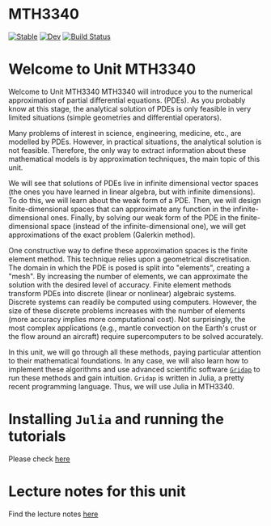 # MTH3340

[![Stable](https://img.shields.io/badge/docs-stable-blue.svg)](https://monashmath.github.io/MTH3340/stable/)
[![Dev](https://img.shields.io/badge/docs-dev-blue.svg)](https://monashmath.github.io/MTH3340/dev/)
[![Build Status](https://github.com/monashmath/MTH3340/actions/workflows/CI.yml/badge.svg?branch=main)](https://github.com/monashmath/MTH3340/actions/workflows/CI.yml?query=branch%3Amain)


# Welcome to Unit MTH3340

Welcome to Unit MTH3340
MTH3340 will introduce you to the numerical approximation of partial differential equations. (PDEs). As you probably know at this stage, the analytical solution of PDEs is only feasible in very limited situations (simple geometries and differential operators).

Many problems of interest in science, engineering, medicine, etc., are modelled by PDEs. However, in practical situations, the analytical solution is not feasible. Therefore, the only way to extract information about these mathematical models is by approximation techniques, the main topic of this unit.

We will see that solutions of PDEs live in infinite dimensional vector spaces (the ones you have learned in linear algebra, but with infinite dimensions). To do this, we will learn about the weak form of a PDE. Then, we will design finite-dimensional spaces that can approximate any function in the infinite-dimensional ones. Finally, by solving our weak form of the PDE in the finite-dimensional space (instead of the infinite-dimensional one), we will get approximations of the exact problem (Galerkin method).

One constructive way to define these approximation spaces is the finite element method. This technique relies upon a geometrical discretisation. The domain in which the PDE is posed is split into "elements", creating a "mesh". By increasing the number of elements, we can approximate the solution with the desired level of accuracy.
Finite element methods transform PDEs into discrete (linear or nonlinear) algebraic systems. Discrete systems can readily be computed using computers. However, the size of these discrete problems increases with the number of elements (more accuracy implies more computational cost). Not surprisingly, the most complex applications (e.g., mantle convection on the Earth's crust or the flow around an aircraft) require supercomputers to be solved accurately.

In this unit, we will go through all these methods, paying particular attention to their mathematical foundations. In any case, we will also learn how to implement these algorithms and use advanced scientific software [`Gridap`](https://github.com/gridap/Gridap.jl) to run these methods and gain intuition. `Gridap` is written in Julia, a pretty recent programming language. Thus, we will use Julia in MTH3340.

# Installing `Julia` and running the tutorials

Please check [here](https://github.com/MonashMath/MTH3340/blob/main/TUTORIALS.md)

# Lecture notes for this unit

Find the lecture notes [here]()
